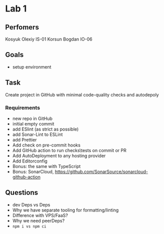 # Lab 1
## Perfomers
Kosyuk Olexiy IS-01 Korsun Bogdan IO-06

## Goals
- setup environment
## Task
Create project in GitHub with minimal code-quality checks and autodepoly

### Requirements
- new repo in GitHub
- initial empty commit
- add ESlint (as strict as possible)
- add Sonar-Lint to ESLint
- add Prettier
- Add check on pre-commit hooks
- Add GitHub action to run checks\tests on commit or PR
- Add AutoDeployment to any hosting provider
- Add Editorconfig
- Bonus: the same with TypeScript
- Bonus: SonarCloud, https://github.com/SonarSource/sonarcloud-github-action
## Questions
- dev Deps vs Deps
- Why we have separate tooling for formatting/linting
- Difference with VPS/FaaS?
- Why we need peerDeps?
- `npm i vs npm ci`
